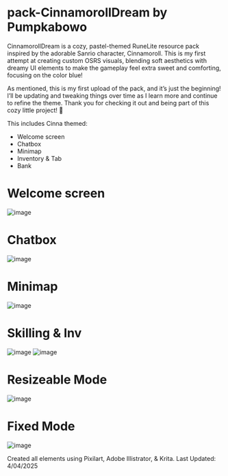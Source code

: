 # pack-CinnamorollDream by Pumpkabowo

CinnamorollDream is a cozy, pastel-themed RuneLite resource pack inspired by the adorable Sanrio character, Cinnamoroll. This is my first attempt at creating custom OSRS visuals, blending soft aesthetics with dreamy UI elements to make the gameplay feel extra sweet and comforting, focusing on the color blue! 

As mentioned, this is my first upload of the pack, and it’s just the beginning! I’ll be updating and tweaking things over time as I learn more and continue to refine the theme. Thank you for checking it out and being part of this cozy little project! 💫


This includes Cinna themed:
- Welcome screen
- Chatbox
- Minimap
- Inventory & Tab
- Bank

# Welcome screen
![image](https://github.com/user-attachments/assets/ae8e96f6-94aa-443a-bcae-a2534d29c353)

# Chatbox
![image](https://github.com/user-attachments/assets/a1e939da-624c-4507-8e9c-9e8becebd0ec)

# Minimap
![image](https://github.com/user-attachments/assets/7af911f0-f414-423f-a45f-c9141419ce9d)


# Skilling & Inv
![image](https://github.com/user-attachments/assets/01b9ef3e-b6fa-4a3e-87c3-8429ca2bfc4f)
![image](https://github.com/user-attachments/assets/69ee4fd2-4849-4f05-bdbf-8e69093df757)

# Resizeable Mode
![image](https://github.com/user-attachments/assets/14134c1d-5321-4e83-8b29-84159059af0e)

# Fixed Mode
![image](https://github.com/user-attachments/assets/a8dd828e-c6bf-4f66-acf8-2e03c18a8dd8)



Created all elements using Pixilart, Adobe Illistrator, & Krita.
Last Updated: 4/04/2025


